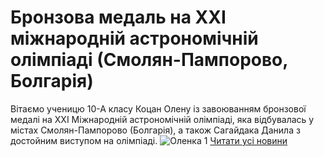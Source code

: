 # Бронзова медаль на ХХІ міжнародній астрономічній олімпіаді (Смолян-Пампорово, Болгарія)
Вітаємо ученицю 10-А класу Коцан Олену із завоюванням бронзової медалі на XXІ Міжнародній астрономічній олімпіаді, яка відбувалась у містах Смолян-Пампорово (Болгарія), а також Сагайдака Данила з достойним виступом на олімпіаді.
![Оленка 1](/images/бронзова-медаль-на-ххі-міжнародній-астрономічній-олімпіаді/оленка-1.jpg)
[Читати усі новини](/news)

